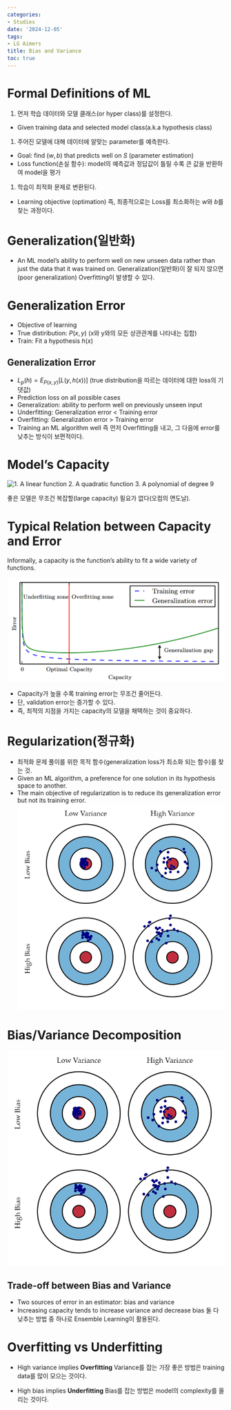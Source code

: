 ```yaml
---
categories:
- Studies
date: '2024-12-05'
tags:
- LG Aimers
title: Bias and Variance
toc: true
---
```


# Formal Definitions of ML

1. 먼저 학습 데이터와 모델 클래스(or hyper class)를 설정한다.
- Given training data and selected model class(a.k.a hypothesis class)
1. 주어진 모델에 대해 데이터에 알맞는 parameter를 예측한다.
- Goal: find $(w, b)$ that predicts well on $S$ (parameter estimation)
- Loss function(손실 함수): model의 예측값과 정답값이 틀릴 수록 큰 값을 반환하여 model을 평가
1. 학습이 최적화 문제로 변환된다.
- Learning objective (optimation)
즉, 최종적으로는 Loss를 최소화하는 $w$와 $b$를 찾는 과정이다.


# Generalization(일반화)

- An ML model’s ability to perform well on new unseen data rather than just the data that it was trained on.
Generalization(일반화)이 잘 되지 않으면(poor generalization) Overfitting이 발생할 수 있다.


# Generalization Error

- Objective of learning
- True distiribution: $P(x, y)$ (x와 y와의 모든 상관관계를 나타내는 집합)
- Train: Fit a hypothesis $h(x)$
## Generalization Error

- $L_p(h) = E_{P(x, y)} [L(y, h(x))]$ (true distribution을 따르는 데이터에 대한 loss의 기댓값)
- Prediction loss on all possible cases
- Generalization: ability to perform well on previously unseen input
- Underfitting: Generalization error < Training error
- Overfitting: Generalization error > Training error
- Training an ML algorithm well
즉 먼저 Overfitting을 내고, 그 다음에 error를 낮추는 방식이 보편적이다.


# Model’s Capacity

![1. A linear function
2. A quadratic function
3. A polynomial of degree 9](/assets/images/bias_and_variance/image_20241205_134024.png)

좋은 모델은 무조건 복잡할(large capacity) 필요가 없다(오컴의 면도날).


# Typical Relation between Capacity and Error

Informally, a capacity is the function’s ability to fit a wide variety of functions.

![](/assets/images/bias_and_variance/image_20241205_134025.png)

- Capacity가 높을 수록 training error는 무조건 줄어든다.
- 단, validation error는 증가할 수 있다.
- 즉, 최적의 지점을 가지는 capacity의 모델을 채택하는 것이 중요하다.

# Regularization(정규화)

- 최적화 문제 풀이를 위한 목적 함수(generalization loss가 최소화 되는 함수)를 찾는 것.
- Given an ML algorithm, a preference for one solution in its hypothesis space to another.
- The main objective of regularization is to reduce its generalization error but not its training error.
![최적의 capacity를 가지는 model을 선정하는 것도 좋지만, 좋은 regularization을 하는 것도 방법이다.](/assets/images/bias_and_variance/image_20241205_134026.png)


# Bias/Variance Decomposition

![](/assets/images/bias_and_variance/image_20241205_134026.png)

## Trade-off between Bias and Variance

- Two sources of error in an estimator: bias and variance
- Increasing capacity tends to increase variance and decrease bias
둘 다 낮추는 방법 중 하나로 Ensemble Learning이 활용된다.


# Overfitting vs Underfitting

- High variance implies **Overfitting**
Variance를 잡는 가장 좋은 방법은 training data를 많이 모으는 것이다.


- High bias implies **Underfitting**
Bias를 잡는 방법은 model의 complexity를 올리는 것이다.


